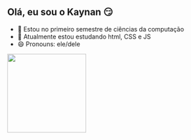 ## Olá, eu sou o Kaynan 😏


- 🔭 Estou no primeiro semestre de ciências da computação
- 🌱 Atualmente estou estudando html, CSS e JS
- 😄 Pronouns: ele/dele 

<div>
  <a href="https://github.com/KaynanSouza">
  <img height="180em" src="https://github-readme-stats.vercel.app/api?username=KaynanSouza&show_icons=true&theme=dark&include_all_commits=true&count_private=true"/>
</div>

